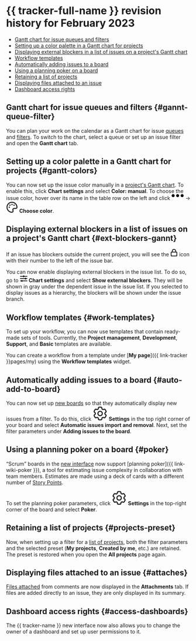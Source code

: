# {{ tracker-full-name }} revision history for February 2023

* [Gantt chart for issue queues and filters](#gannt-queue-filter)
* [Setting up a color palette in a Gantt chart for projects](#gantt-colors)
* [Displaying external blockers in a list of issues on a project's Gantt chart](#ext-blockers-gannt)
* [Workflow templates](#work-templates)
* [Automatically adding issues to a board](#auto-add-to-board)
* [Using a planning poker on a board](#poker)
* [Retaining a list of projects](#projects-preset)
* [Displaying files attached to an issue](#attaches)
* [Dashboard access rights](#access-dashboards)

## Gantt chart for issue queues and filters {#gannt-queue-filter}

You can plan your work on the calendar as a Gantt chart for issue [queues](../user/queue.md) and [filters](../user/create-filter.md). To switch to the chart, select a queue or set up an issue filter and open the **Gantt chart** tab.

## Setting up a color palette in a Gantt chart for projects {#gantt-colors}

You can now set up the issue color manually in a [project's Gantt chart](../manager/gantt-project.md). To enable this, click **Chart settings** and select **Color: manual**. To choose the issue color, hover over its name in the table row on the left and click ![](../../_assets/horizontal-ellipsis.svg) → ![](../../_assets/tracker/svg/gannt-palette.svg) **Choose color**.

## Displaying external blockers in a list of issues on a project's Gantt chart {#ext-blockers-gannt}

If an issue has blockers outside the current project, you will see the ![](../../_assets/tracker/svg/blocker.svg) icon with their number to the left of the issue bar.

You can now enable displaying external blockers in the issue list. To do so, go to ![](../../_assets/tracker/svg/gantt-settings-button.svg)&nbsp;**Chart settings** and select **Show external blockers**. They will be shown in gray under the dependent issue in the issue list. If you selected to display issues as a hierarchy, the blockers will be shown under the issue branch.

## Workflow templates {#work-templates}

To set up your workflow, you can now use templates that contain ready-made sets of tools. Currently, the **Project management**, **Development**, **Support**, and **Basic** templates are available.

You can create a workflow from a template under [**My page**]({{ link-tracker }}pages/my) using the **Workflow templates** widget.

## Automatically adding issues to a board {#auto-add-to-board}

You can now set up [new boards](../manager/agile-new.md) so that they automatically display new issues from a filter.
To do this, click ![](../../_assets/tracker/svg/settings.svg) **Settings** in the top right corner of your board and select **Automatic issues import and removal**. Next, set the filter parameters under **Adding issues to the board**.

## Using a planning poker on a board {#poker}

<q>Scrum</q> boards in the [new interface](../manager/agile-new.md) now support [planning poker]({{ link-wiki-poker }}), a tool for estimating issue complexity in collaboration with team members. Estimates are made using a deck of cards with a different number of [Story Points](../manager/agile.md#dlen_sp).

To set the planning poker parameters, click ![](../../_assets/tracker/svg/settings.svg) **Settings** in the top-right corner of the board and select **Poker**.

## Retaining a list of projects {#projects-preset}

Now, when setting up a filter for a [list of projects](../manager/my-projects.md), both the filter parameters and the selected preset (**My projects**, **Created by me**, etc.) are retained. The preset is restored when you open the **All projects** page again.

## Displaying files attached to an issue {#attaches}

[Files attached](../user/attach-file.md) from comments are now displayed in the **Attachments** tab. If files are added directly to an issue, they are only displayed in its summary.

## Dashboard access rights {#access-dashboards}

The {{ tracker-name }} new interface now also allows you to change the owner of a dashboard and set up user permissions to it.

